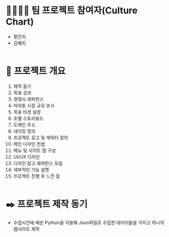 # 👨‍👩‍👧‍👦 팀 프로젝트 참여자(Culture Chart)

- 황인지
- 김혜지
  <br><br>

# 📑 프로젝트 개요

1. 제작 동기
2. 목표 성과
3. 경쟁사 레퍼펀스
4. 마라톤 시장 규모 조사
5. 목표 타겟 설정
6. 조별 스토리보드
7. 도메인 주소
8. 네이밍 정의
9. 프로젝트 로고 및 캐릭터 정의
10. 메인 디자인 컨셉
11. 메뉴 및 사이트 맵 구성
12. UI/UX 디자인
13. 디자인 참고 레퍼런스 모음
14. 세부적인 기능 설명
15. 프로젝트 진행 후 느낀 점
    <br><br>

# ✒️ 프로젝트 제작 동기

- 수업시간에 배운 Python을 이용해 Json파일로 수집한 데이터들을 가지고 하나의 웹사이트 제작
  <br><br>
